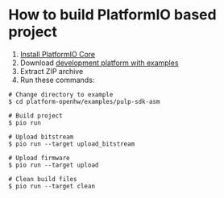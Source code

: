 How to build PlatformIO based project
=====================================

1. [Install PlatformIO Core](http://docs.platformio.org/page/core.html)
2. Download [development platform with examples](https://github.com/platformio/platform-openhw/archive/develop.zip)
3. Extract ZIP archive
4. Run these commands:

```shell
# Change directory to example
$ cd platform-openhw/examples/pulp-sdk-asm

# Build project
$ pio run

# Upload bitstream
$ pio run --target upload_bitstream

# Upload firmware
$ pio run --target upload

# Clean build files
$ pio run --target clean
```
